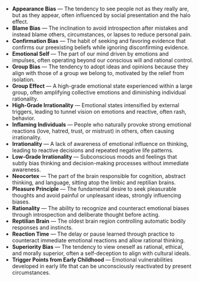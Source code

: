 - **Appearance Bias** — The tendency to see people not as they really are, but as they appear, often influenced by social presentation and the halo effect.  
- **Blame Bias** — The inclination to avoid introspection after mistakes and instead blame others, circumstances, or lapses to reduce personal pain.  
- **Confirmation Bias** — The habit of seeking and favoring evidence that confirms our preexisting beliefs while ignoring disconfirming evidence.  
- **Emotional Self** — The part of our mind driven by emotions and impulses, often operating beyond our conscious will and rational control.  
- **Group Bias** — The tendency to adopt ideas and opinions because they align with those of a group we belong to, motivated by the relief from isolation.  
- **Group Effect** — A high-grade emotional state experienced within a large group, often amplifying collective emotions and diminishing individual rationality.  
- **High-Grade Irrationality** — Emotional states intensified by external triggers, leading to tunnel vision on emotions and reactive, often rash, behavior.  
- **Inflaming Individuals** — People who naturally provoke strong emotional reactions (love, hatred, trust, or mistrust) in others, often causing irrationality.  
- **Irrationality** — A lack of awareness of emotional influence on thinking, leading to reactive decisions and repeated negative life patterns.  
- **Low-Grade Irrationality** — Subconscious moods and feelings that subtly bias thinking and decision-making processes without immediate awareness.  
- **Neocortex** — The part of the brain responsible for cognition, abstract thinking, and language, sitting atop the limbic and reptilian brains.  
- **Pleasure Principle** — The fundamental desire to seek pleasurable thoughts and avoid painful or unpleasant ideas, strongly influencing biases.  
- **Rationality** — The ability to recognize and counteract emotional biases through introspection and deliberate thought before acting.  
- **Reptilian Brain** — The oldest brain region controlling automatic bodily responses and instincts.  
- **Reaction Time** — The delay or pause learned through practice to counteract immediate emotional reactions and allow rational thinking.  
- **Superiority Bias** — The tendency to view oneself as rational, ethical, and morally superior, often a self-deception to align with cultural ideals.  
- **Trigger Points from Early Childhood** — Emotional vulnerabilities developed in early life that can be unconsciously reactivated by present circumstances.

